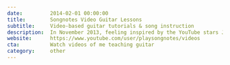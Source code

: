 ```yaml
---
date:         2014-02-01 00:00:00
title:        Songnotes Video Guitar Lessons
subtitle:     Video-based guitar tutorials & song instruction
description:  In November 2013, feeling inspired by the YouTube stars Justin Sandercoe and Marty Schwartz, I began creating high quality video lessons to accompany and enrich the content my Songnotes website. In 8 weeks, I recorded 15+ video lessons showing in precise detail how to play some of the popular songs on Songnotes. After six months, the videos had generated over 500k views, 3.5k subscribers, and maintained an average viewership of 3 minutes per video.
website:      https://www.youtube.com/user/playsongnotes/videos
cta:          Watch videos of me teaching guitar
category:     other
---
```


